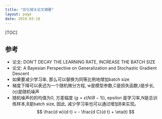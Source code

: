 ```yaml
---
title: "优化相关论文摘要"
layout: page
date: 2019-03-18
---
```

[TOC]


## 参考
- 论文: DON’T DECAY THE LEARNING RATE, INCREASE THE BATCH SIZE
- 论文: A Bayesian Perspective on Generalization and Stochastic Gradient Descent
- 如果要减少学习率, 那么可以替换为同等比例地增加batch size
- 梯度下降可以表述为一个随机微分方程, w是模型参数,C是损失函数,t是步长,$(\eta)$是随机噪声
- 随机噪声的的均值为0, 方差幅度 $(g = \epsilon (N/B - 1))$, epsilon 是学习率,N是总训练样本,B是batch size, 因此, 减少学习率也可以通过增加B来实现。
$$
\frac{d w}{d t} = - \frac{d C}{d t} + \eta(t)
$$